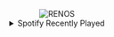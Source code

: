 <div align="center">
<picture>
    <source media="(prefers-color-scheme: dark)" srcset="https://i.ibb.co/351CwmM0/output-gif.gif">
    <source media="(prefers-color-scheme: light)" srcset="https://i.ibb.co/351CwmM0/output-gif.gif">
    <img alt="RENOS" src="https://i.ibb.co/351CwmM0/output-gif.gif">
</picture>
<details>
<summary>Spotify Recently Played</summary>
<img src="https://spotify-recently-played-readme.vercel.app/api?user=31d6d6zerc5ct6kck32na2ozsqf4&unique=1&width=400" alt="Spotify" />
</details>
</div>

<!-- Image deletion URL: https://ibb.co/mrJcm5XH/aa96865d0687eed451462654edf4d032 -->
